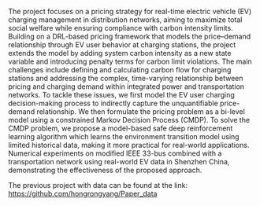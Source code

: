 The project focuses on a pricing strategy for real-time electric vehicle (EV) charging management in distribution networks, aiming to maximize total social welfare while ensuring compliance with carbon intensity limits. Building on a DRL-based pricing framework that models the price–demand relationship through EV user behavior at charging stations, the project extends the model by adding system carbon intensity as a new state variable and introducing penalty terms for carbon limit violations. The main challenges include defining and calculating carbon flow for charging stations and addressing the complex, time-varying relationship between pricing and charging demand within integrated power and transportation networks. To tackle these issues, we first model the EV user charging decision-making process to indirectly capture the unquantifiable price-demand relationship. We then formulate the pricing problem as a bi-level model using a constrained Markov Decision Process (CMDP). To solve the CMDP problem, we propose a model-based safe deep reinforcement learning algorithm which learns the environment transition model using limited historical data, making it more practical for real-world applications. Numerical experiments on modified IEEE 33-bus combined with a transportation network using real-world EV data in Shenzhen China, demonstrating the effectiveness of the proposed approach.

The previous project with data can be found at the link: https://github.com/hongrongyang/Paper_data
